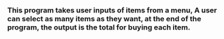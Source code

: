 ### This program takes user inputs of items from a menu, A user can select as many items as they want, at the end of the program, the output is the total for buying each item.